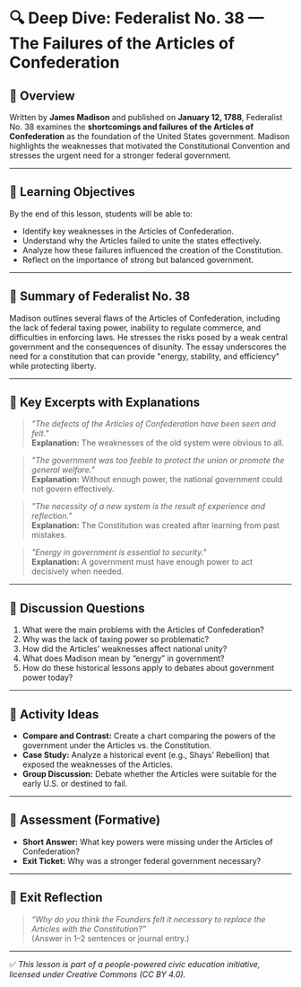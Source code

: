 # 🔍 Deep Dive: Federalist No. 38 — The Failures of the Articles of Confederation

## 🧭 Overview

Written by **James Madison** and published on **January 12, 1788**, Federalist No. 38 examines the **shortcomings and failures of the Articles of Confederation** as the foundation of the United States government. Madison highlights the weaknesses that motivated the Constitutional Convention and stresses the urgent need for a stronger federal government.

---

## 🎯 Learning Objectives

By the end of this lesson, students will be able to:  
- Identify key weaknesses in the Articles of Confederation.  
- Understand why the Articles failed to unite the states effectively.  
- Analyze how these failures influenced the creation of the Constitution.  
- Reflect on the importance of strong but balanced government.

---

## 📘 Summary of Federalist No. 38

Madison outlines several flaws of the Articles of Confederation, including the lack of federal taxing power, inability to regulate commerce, and difficulties in enforcing laws. He stresses the risks posed by a weak central government and the consequences of disunity. The essay underscores the need for a constitution that can provide "energy, stability, and efficiency" while protecting liberty.

---

## 📖 Key Excerpts with Explanations

> *"The defects of the Articles of Confederation have been seen and felt."*  
**Explanation:** The weaknesses of the old system were obvious to all.

> *"The government was too feeble to protect the union or promote the general welfare."*  
**Explanation:** Without enough power, the national government could not govern effectively.

> *"The necessity of a new system is the result of experience and reflection."*  
**Explanation:** The Constitution was created after learning from past mistakes.

> *"Energy in government is essential to security."*  
**Explanation:** A government must have enough power to act decisively when needed.

---

## 💬 Discussion Questions

1. What were the main problems with the Articles of Confederation?  
2. Why was the lack of taxing power so problematic?  
3. How did the Articles’ weaknesses affect national unity?  
4. What does Madison mean by “energy” in government?  
5. How do these historical lessons apply to debates about government power today?

---

## 🧪 Activity Ideas

- **Compare and Contrast:** Create a chart comparing the powers of the government under the Articles vs. the Constitution.  
- **Case Study:** Analyze a historical event (e.g., Shays’ Rebellion) that exposed the weaknesses of the Articles.  
- **Group Discussion:** Debate whether the Articles were suitable for the early U.S. or destined to fail.

---

## 📎 Assessment (Formative)

- **Short Answer:** What key powers were missing under the Articles of Confederation?  
- **Exit Ticket:** Why was a stronger federal government necessary?

---

## 🏁 Exit Reflection

> *“Why do you think the Founders felt it necessary to replace the Articles with the Constitution?”*  
(Answer in 1–2 sentences or journal entry.)

---

✅ *This lesson is part of a people-powered civic education initiative, licensed under Creative Commons (CC BY 4.0).*

